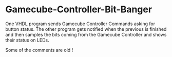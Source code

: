# Gamecube-Controller-Bit-Banger
One VHDL program sends Gamecube Controller Commands asking for button status. The other program gets notified when the previous is finished and then samples the bits coming from the Gamecube Controller and shows their status on LEDs.

Some of the comments are old !
